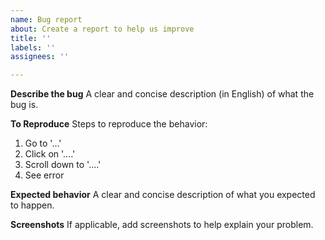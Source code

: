 ```yaml
---
name: Bug report
about: Create a report to help us improve
title: ''
labels: ''
assignees: ''

---
```


**Describe the bug**
A clear and concise description (in English) of what the bug is.

**To Reproduce**
Steps to reproduce the behavior:
1. Go to '...'
2. Click on '....'
3. Scroll down to '....'
4. See error

**Expected behavior**
A clear and concise description of what you expected to happen.

**Screenshots**
If applicable, add screenshots to help explain your problem.
